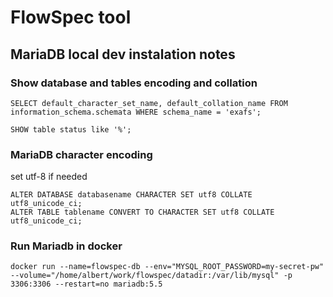 # FlowSpec tool
## MariaDB local dev instalation notes

### Show database and tables encoding and collation

```mysql
SELECT default_character_set_name, default_collation_name FROM information_schema.schemata WHERE schema_name = 'exafs';

SHOW table status like '%';
```

### MariaDB character encoding
set utf-8 if needed
```
ALTER DATABASE databasename CHARACTER SET utf8 COLLATE utf8_unicode_ci;
ALTER TABLE tablename CONVERT TO CHARACTER SET utf8 COLLATE utf8_unicode_ci;
```

### Run Mariadb in docker

```
docker run --name=flowspec-db --env="MYSQL_ROOT_PASSWORD=my-secret-pw"  --volume="/home/albert/work/flowspec/datadir:/var/lib/mysql" -p 3306:3306 --restart=no mariadb:5.5 
```